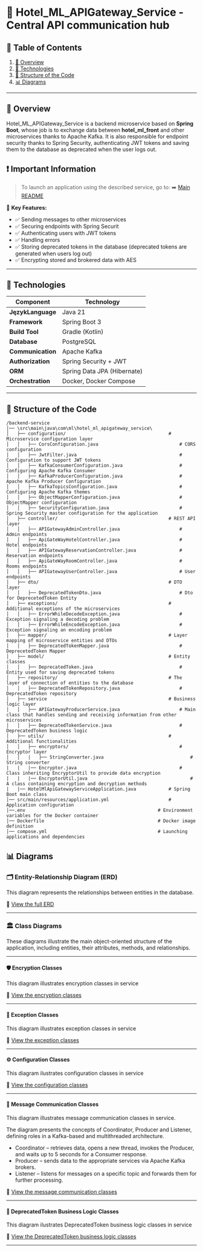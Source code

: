# 🔄 Hotel_ML_APIGateway_Service - Central API communication hub

## 📖 Table of Contents
1. [📌 Overview](#-overview)
2. [🔧 Technologies](#-technologies)
3. [📂 Structure of the Code](#-structure-of-the-code)
4. [📊 Diagrams](#-diagrams)

---
## 📌 Overview
Hotel_ML_APIGateway_Service is a backend microservice based on **Spring Boot**, whose job is to exchange data between **hotel_ml_front** and other microservices thanks to Apache Kafka. It is also responsible for endpoint security thanks to Spring Security, authenticating JWT tokens and saving them to the database as deprecated when the user logs out.

## ❗ Important Information
> To launch an application using the described service, go to:
> ➡️ [Main README](https://github.com/NiczSpeed/HotelML?tab=readme-ov-file#%EF%B8%8F-how-to-run-the-entire-system)

📌 **Key Features:**
- ✅ Sending messages to other microservices
- ✅ Securing endpoints with Spring Securit
- ✅ Authenticating users with JWT tokens  
- ✅ Handling errors
- ✅ Storing deprecated tokens in the database (deprecated tokens are generated when users log out)
- ✅ Encrypting stored and brokered data with AES 

---

## 🔧 Technologies

| Component       | Technology |
|----------------|------------|
| **JęzykLanguage**  | Java 21 |
| **Framework**  | Spring Boot 3 |
| **Build Tool**  | Gradle (Kotlin) |
| **Database** | PostgreSQL |
| **Communication** | Apache Kafka |
| **Authorization** | Spring Security + JWT |
| **ORM** | Spring Data JPA (Hibernate) |
| **Orchestration** | Docker, Docker Compose |

---

## 📂 Structure of the Code
```plaintext
/backend-service
│── \src\main\java\com\ml\hotel_ml_apigateway_service\
│   ├── configuration/                                      # Microservice configuration layer
│   │   ├── CorsConfiguration.java                              # CORS configuration
│   │   ├── JwtFilter.java                                      # Configuration to support JWT tokens
│   │   ├── KafkaConsumerConfiguration.java                     # Configuring Apache Kafka Consumer
│   │   ├── KafkaProducerConfiguration.java                     # Apache Kafka Producer Configuration
│   │   ├── KafkaTopicsConfiguration.java                       # Configuring Apache Kafka themes
│   │   ├── ObjectMapperConfiguration.java                      # ObjectMapper configuration
│   │   ├── SecurityConfiguration.java                          # Spring Security master configuration for the application
│   ├── controller/                                         # REST API layer
│   │   ├── APIGatewayAdminController.java                      # Admin endpoints
│   │   ├── ApiGateWayHotelController.java                      # Hotel endpoints
│   │   ├── APIGatewayReservationController.java                # Reservation endpoints
│   │   ├── ApiGateWayRoomController.java                       # Rooms endpoints
│   │   ├── APIGatewayUserController.java                       # User endpoints
│   ├── dto/                                                # DTO layer
│   │   ├── DeprecatedTokenDto.java                             # Dto for DeprecetedToken Entity
│   ├── exceptions/                                         # Additional exceptions of the microservices
│   │   ├── ErrorWhileDecodeException.java                      # Exception signaling a decoding problem
│   │   ├── ErrorWhileEncodeException.java                      # Exception signaling an encoding problem
│   ├── mapper/                                             # Layer mapping of microservice entities and DTOs
│   │   ├── DeprecatedTokenMapper.java                          # DeprecetedToken Mapper
│   ├── model/                                              # Entity classes
│   │   ├── DeprecatedToken.java                                # Entity used for saving deprecated tokens
│   ├── repository/                                         # The layer of connection of entities to the database
│   │   ├── DeprecatedTokenRepository.java                      # DeprecatedToken repository
│   ├── service                                             # Business logic layer
│   │   ├── APIGatewayProducerService.java                      # Main class that handles sending and receiving information from other microservices
│   │   ├── DeprecatedTokenService.java                         # DeprecatedToken business logic
│   ├── utils/                                              # Additional functionalities 
│   │   ├── encryptors/                                         # Encryptor layer
│   │   |   ├── StringConverter.java                                # String converter
|   |   |── Encryptor.java                                      # Class inheriting EncryptorUtil to provide data encryption
|   |   |── EncryptorUtil.java                                      # A class containing encryption and decryption methods
|   |── HotelMlApiGatewayServiceApplication.java            # Spring Boot main class
│── src/main/resources/application.yml                      # Application configuration
│──.env                                                 # Environment variables for the Docker container
│── Dockerfile                                          # Docker image definition
│── compose.yml                                         # Launching applications and dependencies
```
## 📊 Diagrams

### 🗂️ Entity-Relationship Diagram (ERD)
This diagram represents the relationships between entities in the database.

🔗 [View the full ERD](docs/ERD/Hotel_ML_APIGateway_Service.svg)

---

### 🏛 Class Diagrams
These diagrams illustrate the main object-oriented structure of the application, including entities, their attributes, methods, and relationships.

---

#### 🛡️ Encryption Classes
This diagram illustrates encryption classes in service

🔗 [View the encryption classes](docs/Class/Hotel_ML_APIGateway_Service_Diagram_encryption.svg)

---

#### 🚨 Exception Classes
This diagram illustrates exception classes in service

🔗 [View the exception classes](docs/Class/Hotel_ML_APIGateway_Service_Diagram_Exceptions.svg)

---

#### ⚙️ Configuration Classes
This diagram ilustrates configuration classes in service

🔗 [View the configuration classes](docs/Class/Hotel_ML_APIGateway_Service_Diagram_Configuration.svg)

---

#### 💬 Message Communication Classes
This diagram illustrates message communication classes in service.

The diagram presents the concepts of Coordinator, Producer and Listener, defining roles in a Kafka-based and multithreaded architecture.

* Coordinator – retrieves data, opens a new thread, invokes the Producer, and waits up to 5 seconds for a Consumer response.
* Producer – sends data to the appropriate services via Apache Kafka brokers.
* Listener – listens for messages on a specific topic and forwards them for further processing.

🔗 [View the message communication classes](docs/Class/Hotel_ML_APIGateway_Service_Diagram_Messages_Communication.svg)

---

#### 💼 DeprecatedToken Business Logic Classes
This diagram ilustrates DeprecatedToken business logic classes in service

🔗 [View the DeprecatedToken business logic classes](docs/Class/Hotel_ML_APIGateway_Service_Diagram_DeprecatedToken.svg)

---

